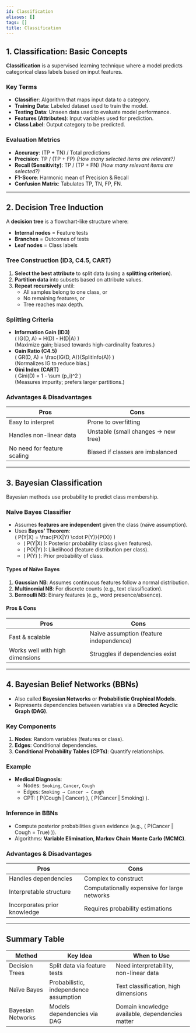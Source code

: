 ```yaml
---
id: Classification
aliases: []
tags: []
title: Classification
---
```


## **1. Classification: Basic Concepts**
**Classification** is a supervised learning technique where a model predicts categorical class labels based on input features.

### **Key Terms**
- **Classifier**: Algorithm that maps input data to a category.
- **Training Data**: Labeled dataset used to train the model.
- **Testing Data**: Unseen data used to evaluate model performance.
- **Features (Attributes)**: Input variables used for prediction.
- **Class Label**: Output category to be predicted.

### **Evaluation Metrics**
- **Accuracy**: (TP + TN) / Total predictions  
- **Precision**: TP / (TP + FP) *(How many selected items are relevant?)*  
- **Recall (Sensitivity)**: TP / (TP + FN) *(How many relevant items are selected?)*  
- **F1-Score**: Harmonic mean of Precision & Recall  
- **Confusion Matrix**: Tabulates TP, TN, FP, FN.

---

## **2. Decision Tree Induction**
A **decision tree** is a flowchart-like structure where:
- **Internal nodes** = Feature tests  
- **Branches** = Outcomes of tests  
- **Leaf nodes** = Class labels  

### **Tree Construction (ID3, C4.5, CART)**
1. **Select the best attribute** to split data (using a **splitting criterion**).
2. **Partition data** into subsets based on attribute values.
3. **Repeat recursively** until:
   - All samples belong to one class, or  
   - No remaining features, or  
   - Tree reaches max depth.

### **Splitting Criteria**
- **Information Gain (ID3)**  
  \( IG(D, A) = H(D) - H(D|A) \)  
  (Maximize gain; biased towards high-cardinality features.)  
- **Gain Ratio (C4.5)**  
  \( GR(D, A) = \frac{IG(D, A)}{SplitInfo(A)} \)  
  (Normalizes IG to reduce bias.)  
- **Gini Index (CART)**  
  \( Gini(D) = 1 - \sum (p_i)^2 \)  
  (Measures impurity; prefers larger partitions.)

### **Advantages & Disadvantages**
| **Pros**                     | **Cons**                          |
|------------------------------|-----------------------------------|
| Easy to interpret            | Prone to overfitting             |
| Handles non-linear data      | Unstable (small changes → new tree) |
| No need for feature scaling  | Biased if classes are imbalanced |

---

## **3. Bayesian Classification**
Bayesian methods use probability to predict class membership.

### **Naïve Bayes Classifier**
- Assumes **features are independent** given the class (naïve assumption).  
- Uses **Bayes’ Theorem**:  
  \( P(Y|X) = \frac{P(X|Y) \cdot P(Y)}{P(X)} \)  
  - \( P(Y|X) \): Posterior probability (class given features).  
  - \( P(X|Y) \): Likelihood (feature distribution per class).  
  - \( P(Y) \): Prior probability of class.  

#### **Types of Naïve Bayes**
1. **Gaussian NB**: Assumes continuous features follow a normal distribution.  
2. **Multinomial NB**: For discrete counts (e.g., text classification).  
3. **Bernoulli NB**: Binary features (e.g., word presence/absence).  

#### **Pros & Cons**
| **Pros**                     | **Cons**                          |
|------------------------------|-----------------------------------|
| Fast & scalable              | Naïve assumption (feature independence) |
| Works well with high dimensions | Struggles if dependencies exist |

---

## **4. Bayesian Belief Networks (BBNs)**
- Also called **Bayesian Networks** or **Probabilistic Graphical Models**.  
- Represents dependencies between variables via a **Directed Acyclic Graph (DAG)**.  

### **Key Components**
1. **Nodes**: Random variables (features or class).  
2. **Edges**: Conditional dependencies.  
3. **Conditional Probability Tables (CPTs)**: Quantify relationships.  

### **Example**
- **Medical Diagnosis**:  
  - Nodes: `Smoking`, `Cancer`, `Cough`  
  - Edges: `Smoking → Cancer → Cough`  
  - CPT: \( P(Cough | Cancer) \), \( P(Cancer | Smoking) \).  

### **Inference in BBNs**
- Compute posterior probabilities given evidence (e.g., \( P(Cancer | Cough = True) \)).  
- Algorithms: **Variable Elimination, Markov Chain Monte Carlo (MCMC)**.  

### **Advantages & Disadvantages**
| **Pros**                     | **Cons**                          |
|------------------------------|-----------------------------------|
| Handles dependencies         | Complex to construct             |
| Interpretable structure      | Computationally expensive for large networks |
| Incorporates prior knowledge | Requires probability estimations |

---

## **Summary Table**
| **Method**               | **Key Idea**                              | **When to Use**                  |
|--------------------------|------------------------------------------|-----------------------------------|
| Decision Trees           | Split data via feature tests             | Need interpretability, non-linear data |
| Naïve Bayes              | Probabilistic, independence assumption  | Text classification, high dimensions |
| Bayesian Networks        | Models dependencies via DAG              | Domain knowledge available, dependencies matter |

